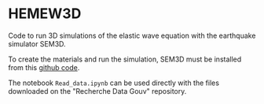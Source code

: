# HEMEW3D
Code to run 3D simulations of the elastic wave equation with the earthquake simulator SEM3D.

To create the materials and run the simulation, SEM3D must be installed from this [github code](https://github.com/sem3d/SEM). 

The notebook `Read_data.ipynb` can be used directly with the files downloaded on the "Recherche Data Gouv" repository. 
